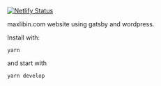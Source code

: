 [![Netlify Status](https://api.netlify.com/api/v1/badges/a83f0442-b740-47a7-a9a5-b15d9d6dff6c/deploy-status)](https://app.netlify.com/sites/fervent-bardeen-8e8db2/deploys)

maxlibin.com website using gatsby and wordpress.

Install with:

`yarn`

and start with

`yarn develop`
